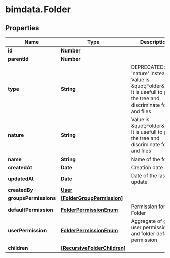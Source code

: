 # bimdata.Folder

## Properties

Name | Type | Description | Notes
------------ | ------------- | ------------- | -------------
**id** | **Number** |  | [readonly] 
**parentId** | **Number** |  | [optional] 
**type** | **String** | DEPRECATED: Use &#39;nature&#39; instead. Value is \&quot;Folder\&quot;. It is usefull to parse the tree and discriminate folders and files | [readonly] 
**nature** | **String** | Value is \&quot;Folder\&quot;. It is usefull to parse the tree and discriminate folders and files | [readonly] 
**name** | **String** | Name of the folder | 
**createdAt** | **Date** | Creation date | [readonly] 
**updatedAt** | **Date** | Date of the last update | [readonly] 
**createdBy** | [**User**](User.md) |  | [readonly] 
**groupsPermissions** | [**[FolderGroupPermission]**](FolderGroupPermission.md) |  | [readonly] 
**defaultPermission** | [**FolderPermissionEnum**](FolderPermissionEnum.md) | Permission for a Folder | [optional] 
**userPermission** | [**FolderPermissionEnum**](FolderPermissionEnum.md) | Aggregate of group user permissions and folder default permission | [readonly] 
**children** | [**[RecursiveFolderChildren]**](RecursiveFolderChildren.md) |  | [readonly] 


